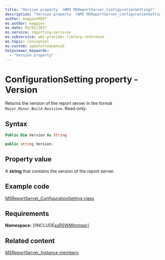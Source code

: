 ```yaml
---
title: "Version property  (WMI MSReportServer_ConfigurationSetting)"
description: "Version property  (WMI MSReportServer_ConfigurationSetting)"
author: maggiesMSFT
ms.author: maggies
ms.date: 03/01/2017
ms.service: reporting-services
ms.subservice: wmi-provider-library-reference
ms.topic: conceptual
ms.custom: updatefrequency5
helpviewer_keywords:
  - "Version property"
---
```

# ConfigurationSetting property - Version
  Returns the version of the report server in the format `Major.Minor.Build.Revision`. Read-only.  
  
## Syntax  
  
```vb  
Public Dim Version As String  
```  
  
```csharp  
public string Version;  
```  
  
## Property value  
 A **string** that contains the version of the report server.  
  
## Example code  
 [MSReportServer_ConfigurationSetting class](../../reporting-services/wmi-provider-library-reference/msreportserver-configurationsetting-class.md)  
  
## Requirements  
 **Namespace:** [!INCLUDE[ssRSWMInmspc](../../includes/ssrswminmspc-md.md)]  
  
## Related content  
 [MSReportServer_Instance members](../../reporting-services/wmi-provider-library-reference/msreportserver-instance-members.md)  
  
  
